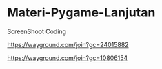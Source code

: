 # Materi-Pygame-Lanjutan
ScreenShoot Coding

https://wayground.com/join?gc=24015882

https://wayground.com/join?gc=10806154
